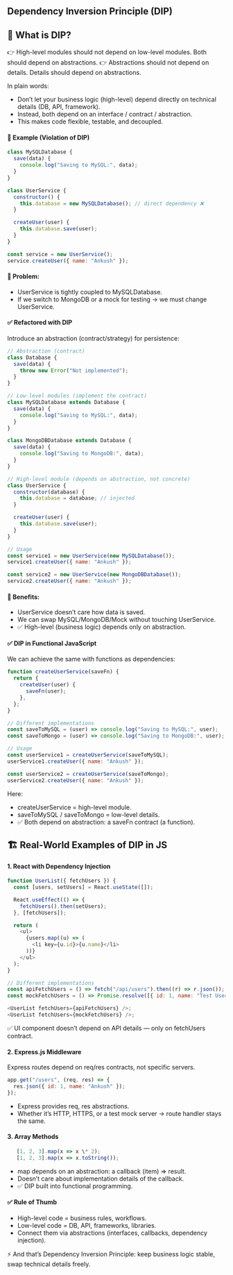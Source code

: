## Dependency Inversion Principle (DIP)

## 📌 What is DIP?

👉 High-level modules should not depend on low-level modules. Both should depend on abstractions.
👉 Abstractions should not depend on details. Details should depend on abstractions.

In plain words:

- Don’t let your business logic (high-level) depend directly on technical details (DB, API, framework).
- Instead, both depend on an interface / contract / abstraction.
- This makes code flexible, testable, and decoupled.

#### 🚫 Example (Violation of DIP)

```javascript
class MySQLDatabase {
  save(data) {
    console.log("Saving to MySQL:", data);
  }
}

class UserService {
  constructor() {
    this.database = new MySQLDatabase(); // direct dependency ❌
  }

  createUser(user) {
    this.database.save(user);
  }
}

const service = new UserService();
service.createUser({ name: "Ankush" });
```

#### 🔴 Problem:

- UserService is tightly coupled to MySQLDatabase.
- If we switch to MongoDB or a mock for testing → we must change UserService.

#### ✅ Refactored with DIP

Introduce an abstraction (contract/strategy) for persistence:

```javascript
// Abstraction (contract)
class Database {
  save(data) {
    throw new Error("Not implemented");
  }
}

// Low-level modules (implement the contract)
class MySQLDatabase extends Database {
  save(data) {
    console.log("Saving to MySQL:", data);
  }
}

class MongoDBDatabase extends Database {
  save(data) {
    console.log("Saving to MongoDB:", data);
  }
}

// High-level module (depends on abstraction, not concrete)
class UserService {
  constructor(database) {
    this.database = database; // injected
  }

  createUser(user) {
    this.database.save(user);
  }
}

// Usage
const service1 = new UserService(new MySQLDatabase());
service1.createUser({ name: "Ankush" });

const service2 = new UserService(new MongoDBDatabase());
service2.createUser({ name: "Ankush" });
```

#### 🔵 Benefits:

- UserService doesn’t care how data is saved.
- We can swap MySQL/MongoDB/Mock without touching UserService.
- ✅ High-level (business logic) depends only on abstraction.

#### ✅ DIP in Functional JavaScript

We can achieve the same with functions as dependencies:

```javascript
function createUserService(saveFn) {
  return {
    createUser(user) {
      saveFn(user);
    },
  };
}

// Different implementations
const saveToMySQL = (user) => console.log("Saving to MySQL:", user);
const saveToMongo = (user) => console.log("Saving to MongoDB:", user);

// Usage
const userService1 = createUserService(saveToMySQL);
userService1.createUser({ name: "Ankush" });

const userService2 = createUserService(saveToMongo);
userService2.createUser({ name: "Ankush" });
```

Here:

- createUserService = high-level module.
- saveToMySQL / saveToMongo = low-level details.
- ✅ Both depend on abstraction: a saveFn contract (a function).

## 🏗 Real-World Examples of DIP in JS

#### 1. React with Dependency Injection

```javascript
function UserList({ fetchUsers }) {
  const [users, setUsers] = React.useState([]);

  React.useEffect(() => {
    fetchUsers().then(setUsers);
  }, [fetchUsers]);

  return (
    <ul>
      {users.map((u) => (
        <li key={u.id}>{u.name}</li>
      ))}
    </ul>
  );
}

// Different implementations
const apiFetchUsers = () => fetch("/api/users").then((r) => r.json());
const mockFetchUsers = () => Promise.resolve([{ id: 1, name: "Test User" }]);

<UserList fetchUsers={apiFetchUsers} />;
<UserList fetchUsers={mockFetchUsers} />;
```

✅ UI component doesn’t depend on API details — only on fetchUsers contract.

#### 2. Express.js Middleware

Express routes depend on req/res contracts, not specific servers.

```javascript
app.get("/users", (req, res) => {
  res.json({ id: 1, name: "Ankush" });
});
```

- Express provides req, res abstractions.
- Whether it’s HTTP, HTTPS, or a test mock server → route handler stays the same.

#### 3. Array Methods

```javascript
   [1, 2, 3].map(x => x \* 2);
   [1, 2, 3].map(x => x.toString());
```

- map depends on an abstraction: a callback (item) => result.
- Doesn’t care about implementation details of the callback.
- ✅ DIP built into functional programming.

#### ✅ Rule of Thumb

- High-level code = business rules, workflows.
- Low-level code = DB, API, frameworks, libraries.
- Connect them via abstractions (interfaces, callbacks, dependency injection).

⚡ And that’s Dependency Inversion Principle: keep business logic stable, swap technical details freely.
